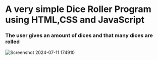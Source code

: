 # A very simple Dice Roller Program using HTML,CSS and JavaScript

### The user gives an amount of dices and that many dices are rolled



![Screenshot 2024-07-11 174910](https://github.com/Subbu5602/Simple-DiceRoller/assets/150257212/62750b34-2e70-4c37-874a-7c2702adf704)
